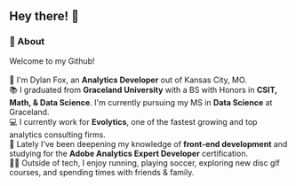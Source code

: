 ## Hey there! 👋

### 🚀 About
Welcome to my Github! <br><br>
🦊 I'm Dylan Fox, an <b>Analytics Developer</b> out of Kansas City, MO. <br>
📚 I graduated from <b>Graceland University</b> with a BS with Honors in <b>CSIT, Math, & Data Science</b>. I'm currently pursuing my MS in <b>Data Science</b> at Graceland. <br>
💻 I currently work for <b>Evolytics</b>, one of the fastest growing and top analytics consulting firms. <br>
🌱 Lately I've been deepening my knowledge of <b>front-end development</b> and studying for the <b>Adobe Analytics Expert Developer</b> certification. <br>
🏃‍♂️ Outside of tech, I enjoy running, playing soccer, exploring new disc glf courses, and spending times with friends & family. <br>

<!--
**dylanfox5/dylanfox5** is a ✨ _special_ ✨ repository because its `README.md` (this file) appears on your GitHub profile.

Here are some ideas to get you started:

- 🔭 I’m currently working on ...
- 🌱 I’m currently learning ...
- 👯 I’m looking to collaborate on ...
- 🤔 I’m looking for help with ...
- 💬 Ask me about ...
- 📫 How to reach me: ...
- 😄 Pronouns: ...
- ⚡ Fun fact: ...
-->
